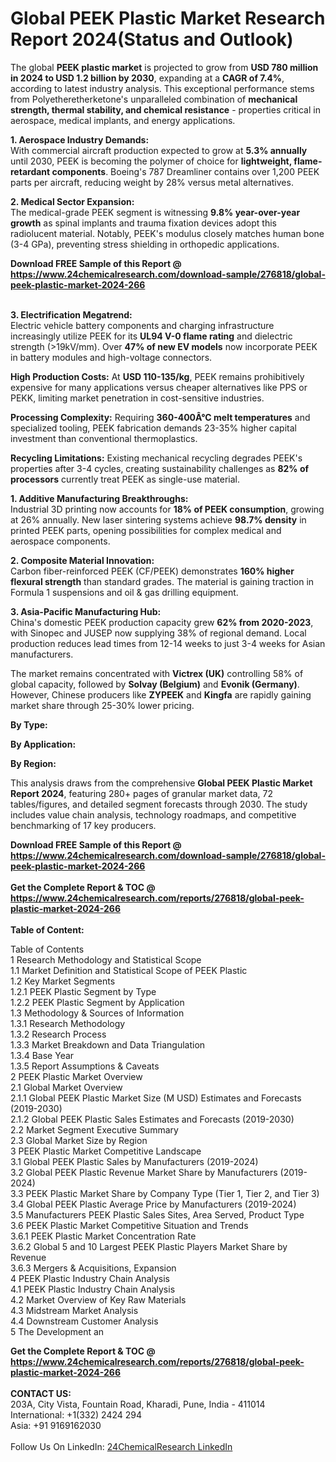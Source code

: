 <h1>Global PEEK Plastic Market Research Report 2024(Status and Outlook)</h1><p>The global <strong>PEEK plastic market</strong> is projected to grow from <strong>USD 780 million in 2024 to USD 1.2 billion by 2030</strong>, expanding at a <strong>CAGR of 7.4%</strong>, according to latest industry analysis. This exceptional performance stems from Polyetheretherketone's unparalleled combination of <strong>mechanical strength, thermal stability, and chemical resistance</strong> - properties critical in aerospace, medical implants, and energy applications.</p><p><strong>1. Aerospace Industry Demands:</strong><br>
With commercial aircraft production expected to grow at <strong>5.3% annually</strong> until 2030, PEEK is becoming the polymer of choice for <strong>lightweight, flame-retardant components</strong>. Boeing's 787 Dreamliner contains over 1,200 PEEK parts per aircraft, reducing weight by 28% versus metal alternatives.</p><p><strong>2. Medical Sector Expansion:</strong><br>
The medical-grade PEEK segment is witnessing <strong>9.8% year-over-year growth</strong> as spinal implants and trauma fixation devices adopt this radiolucent material. Notably, PEEK's modulus closely matches human bone (3-4 GPa), preventing stress shielding in orthopedic applications.</p><div><b>Download FREE Sample of this Report @ 
            <a href="https://www.24chemicalresearch.com/download-sample/276818/global-peek-plastic-market-2024-266">
            https://www.24chemicalresearch.com/download-sample/276818/global-peek-plastic-market-2024-266</a></b></div><br><p><strong>3. Electrification Megatrend:</strong><br>
Electric vehicle battery components and charging infrastructure increasingly utilize PEEK for its <strong>UL94 V-0 flame rating</strong> and dielectric strength (&gt;19kV/mm). Over <strong>47% of new EV models</strong> now incorporate PEEK in battery modules and high-voltage connectors.</p><p><strong>High Production Costs:</strong> At <strong>USD 110-135/kg</strong>, PEEK remains prohibitively expensive for many applications versus cheaper alternatives like PPS or PEKK, limiting market penetration in cost-sensitive industries.</p><p><strong>Processing Complexity:</strong> Requiring <strong>360-400Â°C melt temperatures</strong> and specialized tooling, PEEK fabrication demands 23-35% higher capital investment than conventional thermoplastics.</p><p><strong>Recycling Limitations:</strong> Existing mechanical recycling degrades PEEK's properties after 3-4 cycles, creating sustainability challenges as <strong>82% of processors</strong> currently treat PEEK as single-use material.</p><p><strong>1. Additive Manufacturing Breakthroughs:</strong><br>
Industrial 3D printing now accounts for <strong>18% of PEEK consumption</strong>, growing at 26% annually. New laser sintering systems achieve <strong>98.7% density</strong> in printed PEEK parts, opening possibilities for complex medical and aerospace components.</p><p><strong>2. Composite Material Innovation:</strong><br>
Carbon fiber-reinforced PEEK (CF/PEEK) demonstrates <strong>160% higher flexural strength</strong> than standard grades. The material is gaining traction in Formula 1 suspensions and oil &amp; gas drilling equipment.</p><p><strong>3. Asia-Pacific Manufacturing Hub:</strong><br>
China's domestic PEEK production capacity grew <strong>62% from 2020-2023</strong>, with Sinopec and JUSEP now supplying 38% of regional demand. Local production reduces lead times from 12-14 weeks to just 3-4 weeks for Asian manufacturers.</p><p>The market remains concentrated with <strong>Victrex (UK)</strong> controlling 58% of global capacity, followed by <strong>Solvay (Belgium)</strong> and <strong>Evonik (Germany)</strong>. However, Chinese producers like <strong>ZYPEEK</strong> and <strong>Kingfa</strong> are rapidly gaining market share through 25-30% lower pricing.</p><p><strong>By Type:</strong></p><p><strong>By Application:</strong></p><p><strong>By Region:</strong></p><p>This analysis draws from the comprehensive <strong>Global PEEK Plastic Market Report 2024</strong>, featuring 280+ pages of granular market data, 72 tables/figures, and detailed segment forecasts through 2030. The study includes value chain analysis, technology roadmaps, and competitive benchmarking of 17 key producers.</p><div><b>Download FREE Sample of this Report @ 
            <a href="https://www.24chemicalresearch.com/download-sample/276818/global-peek-plastic-market-2024-266">
            https://www.24chemicalresearch.com/download-sample/276818/global-peek-plastic-market-2024-266</a></b></div><br><div><b>Get the Complete Report & TOC @ 
            <a href="https://www.24chemicalresearch.com/reports/276818/global-peek-plastic-market-2024-266">
            https://www.24chemicalresearch.com/reports/276818/global-peek-plastic-market-2024-266</a></b></div><br>
            <b>Table of Content:</b><p>Table of Contents<br />
1 Research Methodology and Statistical Scope<br />
1.1 Market Definition and Statistical Scope of PEEK Plastic<br />
1.2 Key Market Segments<br />
1.2.1 PEEK Plastic Segment by Type<br />
1.2.2 PEEK Plastic Segment by Application<br />
1.3 Methodology & Sources of Information<br />
1.3.1 Research Methodology<br />
1.3.2 Research Process<br />
1.3.3 Market Breakdown and Data Triangulation<br />
1.3.4 Base Year<br />
1.3.5 Report Assumptions & Caveats<br />
2 PEEK Plastic Market Overview<br />
2.1 Global Market Overview<br />
2.1.1 Global PEEK Plastic Market Size (M USD) Estimates and Forecasts (2019-2030)<br />
2.1.2 Global PEEK Plastic Sales Estimates and Forecasts (2019-2030)<br />
2.2 Market Segment Executive Summary<br />
2.3 Global Market Size by Region<br />
3 PEEK Plastic Market Competitive Landscape<br />
3.1 Global PEEK Plastic Sales by Manufacturers (2019-2024)<br />
3.2 Global PEEK Plastic Revenue Market Share by Manufacturers (2019-2024)<br />
3.3 PEEK Plastic Market Share by Company Type (Tier 1, Tier 2, and Tier 3)<br />
3.4 Global PEEK Plastic Average Price by Manufacturers (2019-2024)<br />
3.5 Manufacturers PEEK Plastic Sales Sites, Area Served, Product Type<br />
3.6 PEEK Plastic Market Competitive Situation and Trends<br />
3.6.1 PEEK Plastic Market Concentration Rate<br />
3.6.2 Global 5 and 10 Largest PEEK Plastic Players Market Share by Revenue<br />
3.6.3 Mergers & Acquisitions, Expansion<br />
4 PEEK Plastic Industry Chain Analysis<br />
4.1 PEEK Plastic Industry Chain Analysis<br />
4.2 Market Overview of Key Raw Materials<br />
4.3 Midstream Market Analysis<br />
4.4 Downstream Customer Analysis<br />
5 The Development an</p><div><b>Get the Complete Report & TOC @ 
            <a href="https://www.24chemicalresearch.com/reports/276818/global-peek-plastic-market-2024-266">
            https://www.24chemicalresearch.com/reports/276818/global-peek-plastic-market-2024-266</a></b></div><br><b>CONTACT US:</b><br>
            203A, City Vista, Fountain Road, Kharadi, Pune, India - 411014<br>
            International: +1(332) 2424 294<br>
            Asia: +91 9169162030 <br><br>
            Follow Us On LinkedIn: <a href="https://www.linkedin.com/company/24chemicalresearch/">24ChemicalResearch LinkedIn</a>